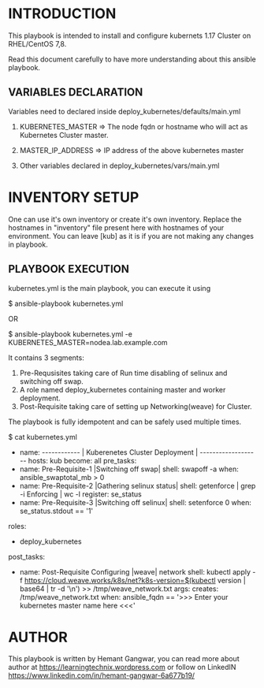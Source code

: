 INTRODUCTION
=============

This playbook is intended to install and configure kubernets 1.17 Cluster on RHEL/CentOS 7,8.

Read this document carefully to have more understanding about this ansible playbook.


VARIABLES DECLARATION
-----------------------

Variables need to declared inside deploy_kubernetes/defaults/main.yml

1. KUBERNETES_MASTER => The node fqdn or hostname who will act as Kubernetes Cluster master.

2. MASTER_IP_ADDRESS => IP address of the above kubernetes master 

3. Other variables declared in deploy_kubernetes/vars/main.yml

INVENTORY SETUP
================

One can use it's own inventory or create it's own inventory.
Replace the hostnames in "inventory" file present here with hostnames of your environment. You can leave [kub] as it is if you are not making any changes in playbook.

PLAYBOOK EXECUTION
-------------------

kubernetes.yml is the main playbook, you can execute it using

$ ansible-playbook kubernetes.yml 

OR

$ ansible-playbook kubernetes.yml -e KUBERNETES_MASTER=nodea.lab.example.com

It contains 3 segments:

1. Pre-Requsisites taking care of Run time disabling of selinux and switching off swap.
2. A role named deploy_kubernetes containing master and worker deployment.
3. Post-Requisite taking care of setting up Networking(weave) for Cluster. 

The playbook is fully idempotent and can be safely used multiple times.

$ cat kubernetes.yml

-  name: ------------ | Kuberenetes Cluster Deployment | -------------------
   hosts: kub
   become: all
   pre_tasks:
  - name: Pre-Requisite-1 |Switching off swap|
    shell: swapoff -a
    when: ansible_swaptotal_mb > 0
  - name: Pre-Requisite-2 |Gathering selinux status|
    shell: getenforce | grep -i Enforcing | wc -l
    register: se_status
  - name: Pre-Requisite-3 |Switching off selinux|
    shell: setenforce 0
    when: se_status.stdout == '1'

  roles:
  - deploy_kubernetes

  post_tasks:
  - name: Post-Requisite Configuring |weave| network
    shell: kubectl apply -f https://cloud.weave.works/k8s/net?k8s-version=$(kubectl version | base64 | tr -d '\n') >> /tmp/weave_network.txt
    args:
      creates: /tmp/weave_network.txt
    when: ansible_fqdn == '>>> Enter your kubernetes master name here <<<'


AUTHOR
========
This playbook is written by Hemant Gangwar, you can read more about author at https://learningtechnix.wordpress.com or follow on LinkedIN https://www.linkedin.com/in/hemant-gangwar-6a677b19/
